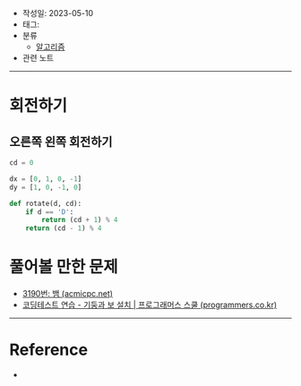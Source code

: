 - 작성일: 2023-05-10
- 태그: 
- 분류
    - [알고리즘](알고리즘.md)
- 관련 노트

---

# 회전하기

## 오른쪽 왼쪽 회전하기

```python
cd = 0

dx = [0, 1, 0, -1]
dy = [1, 0, -1, 0]

def rotate(d, cd):
    if d == 'D':
        return (cd + 1) % 4
    return (cd - 1) % 4
```


# 풀어볼 만한 문제

- [3190번: 뱀 (acmicpc.net)](https://www.acmicpc.net/problem/3190)
- [코딩테스트 연습 - 기둥과 보 설치 | 프로그래머스 스쿨 (programmers.co.kr)](https://school.programmers.co.kr/learn/courses/30/lessons/60061?language=python3)

---

# Reference

- 